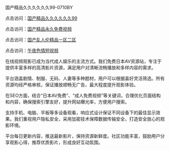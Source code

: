 国产精品久久久久久久99-0710BY

点击访问：<a href="https://heiliaowzu4ur.pages.dev">国产精品久久久久久久99</a>

点击访问：<a href="https://heiliaoxqkkct.pages.dev">国产精品永久免费视频</a>

点击访问：<a href="https://heiliaowt0d7p.pages.dev">国产乱人伦精品一区二区</a>

点击访问：<a href="https://heiliaoow5kzm.pages.dev">午夜色情短视频</a>



在线视频观影已成为当代成人娱乐的主流方式。我们免费日本AV资源站，专注于提供丰富多样的高清影片资源，满足用户对清晰流畅播放和多样内容的需求。

平台涵盖剧情、制服、无码、人妻等多种题材，用户可以根据喜好灵活筛选。所有资源均经严格审核，保证播放顺畅无广告，最大程度提升观影体验。

在SEO方面，结合“日本AV免费”、“成人免费视频”等关键词，合理优化页面结构和内容，确保搜索引擎友好，提升网站曝光率，方便用户搜索。

支持手机、电脑、平板等多设备观看，响应式设计保证不同设备下的最佳显示效果。我们重视用户隐私安全，采用加密技术保障数据传输安全，打造安全放心的观影环境。

平台每日更新内容，推送最新影片，保持资源新鲜度。社区功能丰富，鼓励用户分享观影心得，推荐优质影片，形成良好互动氛围。



<span style="display:none;">[Canonical link]( https://github.com/ribenaa4837/3705119 )</span>
